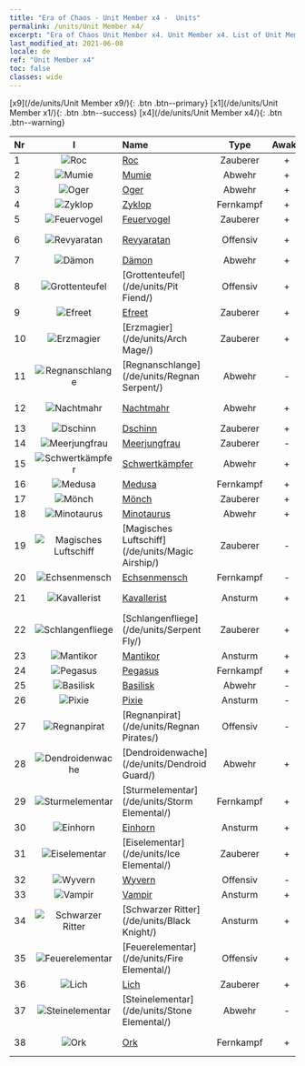 ```yaml
---
title: "Era of Chaos - Unit Member x4 -  Units"
permalink: /units/Unit Member x4/
excerpt: "Era of Chaos Unit Member x4. Unit Member x4. List of Unit Member in Era of Chaos"
last_modified_at: 2021-06-08
locale: de
ref: "Unit Member x4"
toc: false
classes: wide
---
```

 [x9](/de/units/Unit Member x9/){: .btn .btn--primary} [x1](/de/units/Unit Member x1/){: .btn .btn--success} [x4](/de/units/Unit Member x4/){: .btn .btn--warning} 

  | Nr | I |         Name        |   Type   | Awake | Rang |   Members     |  Stars  | Exclusive | Attack  |     HP    |  Awaken Name  |
  |:---|:-:|:--------------------|:--------:|:-----:|:---------:|:-------------:|:-------:|:---------:|:-------:|:---------:|:--------------|
  | 1 | ![Roc](/images/u/ti_leiniao.jpg) | [Roc](/de/units/Roc/) | Zauberer | + | SR | x4 | <i class="fas fa-star"/><i class="fas fa-star"/> | - | 792.0 | 4978 |  Donnervogel  |
  | 2 | ![Mumie](/images/u/ti_munaiyi.jpg) | [Mumie](/de/units/Mummy/) | Abwehr | + | SR | x4 | <i class="fas fa-star"/><i class="fas fa-star"/><i class="fas fa-star"/> | - | 141.0 | 2691 |  Mumienkönig  |
  | 3 | ![Oger](/images/u/ti_shirenmo.jpg) | [Oger](/de/units/Ogre/) | Abwehr | + | SR | x4 | <i class="fas fa-star"/><i class="fas fa-star"/> | + | 107.6 | 2523 |  Ogermagier  |
  | 4 | ![Zyklop](/images/u/ti_duyanjuren.jpg) | [Zyklop](/de/units/Cyclops/) | Fernkampf | + | SR | x4 | <i class="fas fa-star"/><i class="fas fa-star"/> | + | 678.8 | 5091 |  Zyklopenkönig  |
  | 5 | ![Feuervogel](/images/u/ti_fenghuang.jpg) | [Feuervogel](/de/units/Firebird/) | Zauberer | + | SR | x4 | <i class="fas fa-star"/><i class="fas fa-star"/><i class="fas fa-star"/> | + | 848.5 | 4525 |  Phönix  |
  | 6 | ![Revyaratan](/images/u/ti_haiguai.jpg) | [Revyaratan](/de/units/Revyaratan/) | Offensiv | + | SR | x4 | <i class="fas fa-star"/><i class="fas fa-star"/><i class="fas fa-star"/> | - | 1267.1 | 7128 |  Uraltes Seemonster  |
  | 7 | ![Dämon](/images/u/ti_changjiaoemo.jpg) | [Dämon](/de/units/Demon/) | Abwehr | + | SR | x4 | <i class="fas fa-star"/><i class="fas fa-star"/> | + | 114.4 | 2489 |  Infernowache  |
  | 8 | ![Grottenteufel](/images/u/ti_diyulingzhu.jpg) | [Grottenteufel](/de/units/Pit Fiend/) | Offensiv | + | SR | x4 | <i class="fas fa-star"/><i class="fas fa-star"/> | - | 174.9 | 1850 |  Foltermeister  |
  | 9 | ![Efreet](/images/u/ti_liehuojingling.jpg) | [Efreet](/de/units/Efreeti/) | Zauberer | + | SR | x4 | <i class="fas fa-star"/><i class="fas fa-star"/> | - | 225.4 | 1446 |  Efreetsultan  |
  | 10 | ![Erzmagier](/images/u/ti_dafashi.jpg) | [Erzmagier](/de/units/Arch Mage/) | Zauberer | + | SR | x4 | <i class="fas fa-star"/><i class="fas fa-star"/> | - | 54.6 | 1324 |  Erzmagier  |
  | 11 | ![Regnanschlange](/images/u/ti_yurenyongshi.jpg) | [Regnanschlange](/de/units/Regnan Serpent/) | Abwehr | - | SR | x4 | <i class="fas fa-star"/><i class="fas fa-star"/><i class="fas fa-star"/> | - | 100.9 | 3027 |    |
  | 12 | ![Nachtmahr](/images/u/ti_mengyanshou.jpg) | [Nachtmahr](/de/units/Nightmare/) | Abwehr | + | SR | x4 | <i class="fas fa-star"/><i class="fas fa-star"/><i class="fas fa-star"/> | - | 84.1 | 2691 |  Nachtmahr-König  |
  | 13 | ![Dschinn](/images/u/ti_shenguai.jpg) | [Dschinn](/de/units/Genie/) | Zauberer | + | SR | x4 | <i class="fas fa-star"/><i class="fas fa-star"/><i class="fas fa-star"/> | - | 102.6 | 662 |  Meisterdschinn  |
  | 14 | ![Meerjungfrau](/images/u/ti_meirenyu.jpg) | [Meerjungfrau](/de/units/Mermaid/) | Zauberer | - | SR | x4 | <i class="fas fa-star"/><i class="fas fa-star"/><i class="fas fa-star"/> | - | 185.0 | 1648 |   -   |
  | 15 | ![Schwertkämpfer](/images/u/ti_shizijun.jpg) | [Schwertkämpfer](/de/units/Swordsman/) | Abwehr | + | SR | x4 | <i class="fas fa-star"/><i class="fas fa-star"/> | - | 54.6 | 1324 |  Kreuzritter  |
  | 16 | ![Medusa](/images/u/ti_meidusha.jpg) | [Medusa](/de/units/Medusa/) | Fernkampf | + | SR | x4 | <i class="fas fa-star"/><i class="fas fa-star"/><i class="fas fa-star"/> | + | 202.0 | 1144 |  Medusenkönigin  |
  | 17 | ![Mönch](/images/u/ti_senglv.jpg) | [Mönch](/de/units/Monk/) | Zauberer | + | SR | x4 | <i class="fas fa-star"/> | + | 102.6 | 662 |  Zelot  |
  | 18 | ![Minotaurus](/images/u/ti_niutouguai.jpg) | [Minotaurus](/de/units/Minotaur/) | Abwehr | + | SR | x4 | <i class="fas fa-star"/><i class="fas fa-star"/> | - | 108.0 | 2725 |  Minotaurenkönig  |
  | 19 | ![Magisches Luftschiff](/images/u/ti_reqiqiu.jpg) | [Magisches Luftschiff](/de/units/Magic Airship/) | Zauberer | - | SR | x4 | <i class="fas fa-star"/><i class="fas fa-star"/><i class="fas fa-star"/> | - | 208.5 | 1715 |   -   |
  | 20 | ![Echsenmensch](/images/u/ti_xiyiren.jpg) | [Echsenmensch](/de/units/Lizardman/) | Fernkampf | - | SR | x4 | <i class="fas fa-star"/><i class="fas fa-star"/> | + | 174.9 | 1144 |   -   |
  | 21 | ![Kavallerist](/images/u/ti_qishi.jpg) | [Kavallerist](/de/units/Cavalier/) | Ansturm | + | SR | x4 | <i class="fas fa-star"/> | + | 79.4 | 811 |  Heldenhafte Ritter  |
  | 22 | ![Schlangenfliege](/images/u/ti_longying.jpg) | [Schlangenfliege](/de/units/Serpent Fly/) | Zauberer | + | SR | x4 | <i class="fas fa-star"/><i class="fas fa-star"/> | + | 178.3 | 1615 |  Drachenfliege  |
  | 23 | ![Mantikor](/images/u/ti_shixie.jpg) | [Mantikor](/de/units/Manticore/) | Ansturm | + | SR | x4 | <i class="fas fa-star"/><i class="fas fa-star"/><i class="fas fa-star"/> | + | 174.9 | 1917 |  Skorpikor  |
  | 24 | ![Pegasus](/images/u/ti_feima.jpg) | [Pegasus](/de/units/Pegasus/) | Fernkampf | + | SR | x4 | <i class="fas fa-star"/><i class="fas fa-star"/> | + | 195.1 | 1144 |  Silberpegasus  |
  | 25 | ![Basilisk](/images/u/ti_xiyi.jpg) | [Basilisk](/de/units/Basilisk/) | Abwehr | - | SR | x4 | <i class="fas fa-star"/><i class="fas fa-star"/><i class="fas fa-star"/> | - | 121.1 | 2859 |   -   |
  | 26 | ![Pixie](/images/u/ti_mofaxianling.jpg) | [Pixie](/de/units/Sprite/) | Ansturm | - | R | x4 | <i class="fas fa-star"/> | - | 69.5 | 993 |    |
  | 27 | ![Regnanpirat](/images/u/ti_haidao.jpg) | [Regnanpirat](/de/units/Regnan Pirates/) | Offensiv | - | SR | x4 | <i class="fas fa-star"/><i class="fas fa-star"/> | + | 99.3 | 695 |  König der Piraten  |
  | 28 | ![Dendroidenwache](/images/u/ti_shuyao.jpg) | [Dendroidenwache](/de/units/Dendroid Guard/) | Abwehr | + | SR | x4 | <i class="fas fa-star"/><i class="fas fa-star"/> | - | 396.0 | 10182 |  Dendroidensoldat  |
  | 29 | ![Sturmelementar](/images/u/ti_leiyuansu2.jpg) | [Sturmelementar](/de/units/Storm Elemental/) | Fernkampf | + | SR | x4 | <i class="fas fa-star"/><i class="fas fa-star"/> | - | 99.2 | 662 |  Blitzgewitter  |
  | 30 | ![Einhorn](/images/u/ti_dujiaoshou.jpg) | [Einhorn](/de/units/Unicorn/) | Ansturm | + | SR | x4 | <i class="fas fa-star"/><i class="fas fa-star"/> | - | 151.4 | 1850 |  Kriegseinhorn  |
  | 31 | ![Eiselementar](/images/u/ti_bingyuansu2.jpg) | [Eiselementar](/de/units/Ice Elemental/) | Zauberer | + | SR | x4 | <i class="fas fa-star"/><i class="fas fa-star"/> | - | 111.0 | 744 |  Stiller Schneegeist  |
  | 32 | ![Wyvern](/images/u/ti_feilong.jpg) | [Wyvern](/de/units/Wyvern/) | Offensiv | - | SR | x4 | <i class="fas fa-star"/><i class="fas fa-star"/><i class="fas fa-star"/> | - | 500.0 | 5544 |  Wyvernkönig  |
  | 33 | ![Vampir](/images/u/ti_xixuegui.jpg) | [Vampir](/de/units/Vampire/) | Ansturm | + | SR | x4 | <i class="fas fa-star"/><i class="fas fa-star"/> | - | 74.4 | 910 |  Vampirlord  |
  | 34 | ![Schwarzer Ritter](/images/u/ti_siwangqishi.jpg) | [Schwarzer Ritter](/de/units/Black Knight/) | Ansturm | + | SSR | x4 | <i class="fas fa-star"/><i class="fas fa-star"/><i class="fas fa-star"/> | + | 115.8 | 910 |  Schattenritter  |
  | 35 | ![Feuerelementar](/images/u/ti_liehuoyuansu.jpg) | [Feuerelementar](/de/units/Fire Elemental/) | Offensiv | + | SR | x4 | <i class="fas fa-star"/><i class="fas fa-star"/> | - | 195.0 | 1682 |  Energieelementar  |
  | 36 | ![Lich](/images/u/ti_wuyao.jpg) | [Lich](/de/units/Lich/) | Zauberer | + | SR | x4 | <i class="fas fa-star"/><i class="fas fa-star"/><i class="fas fa-star"/> | + | 228.7 | 1581 |  Todes-Lich  |
  | 37 | ![Steinelementar](/images/u/ti_shiyuansu.jpg) | [Steinelementar](/de/units/Stone Elemental/) | Abwehr | - | SR | x4 | <i class="fas fa-star"/><i class="fas fa-star"/><i class="fas fa-star"/> | - | 121.0 | 2825 |   -   |
  | 38 | ![Ork](/images/u/ti_shourentoufushou.jpg) | [Ork](/de/units/Orc/) | Fernkampf | + | SR | x4 | <i class="fas fa-star"/><i class="fas fa-star"/> | - | 82.7 | 662 |  Ork-Kommandant  |
